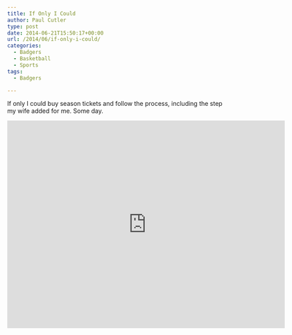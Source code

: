 ```yaml
---
title: If Only I Could
author: Paul Cutler
type: post
date: 2014-06-21T15:50:17+00:00
url: /2014/06/if-only-i-could/
categories:
  - Badgers
  - Basketball
  - Sports
tags:
  - Badgers

---
```

If only I could buy season tickets and follow the process, including the step my wife added for me. Some day.

<iframe src="https://www.flickr.com/photos/silwenae/14473311835/player/" width="640" height="480" frameborder="0" allowfullscreen webkitallowfullscreen mozallowfullscreen oallowfullscreen msallowfullscreen></iframe>
